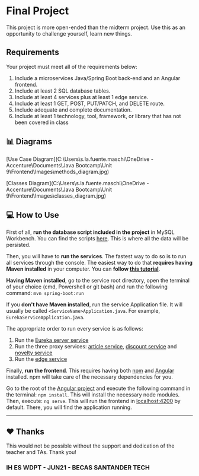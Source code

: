 # Final Project

This project is more open-ended than the midterm project. Use this as an opportunity to challenge yourself, learn new things.

## Requirements

Your project must meet all of the requirements below:

1. Include a microservices Java/Spring Boot back-end and an Angular frontend.
2. Include at least 2 SQL database tables.
3. Include at least 4 services plus at least 1 edge service.
4. Include at least 1 GET, POST, PUT/PATCH, and DELETE route.
5. Include adequate and complete documentation.
6. Include at least 1 technology, tool, framework, or library that has not been covered in class


## 📊 Diagrams
[Use Case Diagram](C:\Users\s.la.fuente.maschi\OneDrive - Accenture\Documents\Java Bootcamp\Unit 9\Frontend\Images\methods_diagram.jpg)

[Classes Diagram](C:\Users\s.la.fuente.maschi\OneDrive - Accenture\Documents\Java Bootcamp\Unit 9\Frontend\Images\classes_diagram.jpg)

## 💻 How to Use
First of all, **run the database script included in the project** in MySQL Workbench. You can find the scripts [here](/backend/resources/). This is where all the data will be persisted.

Then, you will have to **run the services**. The fastest way to do so is to run all services through the console. The easiest way to do that **requires having Maven installed** in your computer. You can **follow [this tutorial](https://maven.apache.org/install.html)**. 

**Having Maven installed**, go to the service root directory, open the terminal of your choice (cmd, Powershell or git bash) and run the following command:
`mvn spring-boot:run`

If you **don't have Maven installed**, run the service Application file. It will usually be called `<ServiceName>Application.java`. For example, `EurekaServiceApplication.java`.

The appropriate order to run every service is as follows:
1. Run the [Eureka server service](/backend/eureka-service)
2. Run the three proxy services: [article service](/backend/article-service), [discount service](/backend/discount-service) and [novelty service](/backend/novelty-service)
3. Run the [edge service](/backend/edge-service)

Finally, **run the frontend**. This requires having both [npm](https://nodejs.org/es/) and [Angular](https://angular.io/start) installed. npm will take care of the necessary dependencies for you.

Go to the root of the [Angular project](/frontend-app) and execute the following command in the terminal:
`npm install`.
This will install the necessary node modules. Then, execute:
`ng serve`.
This will run the frontend in [localhost:4200](http://localhost:4200/) by default. There, you will find the application running.
 
---


## ♥️ Thanks
This would not be possible without the support and dedication of the teacher and TAs. Thank you!
### IH ES WDPT - JUN21 - BECAS SANTANDER TECH
